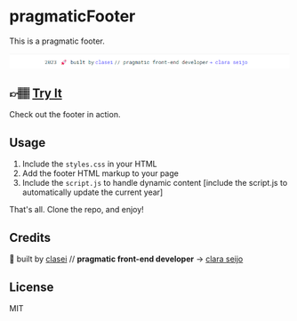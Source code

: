 # pragmaticFooter

This is a pragmatic footer.

![Preview](images/pragmatic-footer-screenshot-1.png)

## 👉🏽 [Try It](https://clasei.github.io/pragmatic-footer/)
Check out the footer in action.

## Usage

1. Include the `styles.css` in your HTML
2. Add the footer HTML markup to your page
3. Include the `script.js` to handle dynamic content [include the script.js to automatically update the current year]

That's all. Clone the repo, and enjoy!

## Credits

🚀  built by [clasei](https://github.com/clasei/) // **pragmatic front-end developer** → [clara seijo](https://bio.link/claraseijo)

## License

MIT
